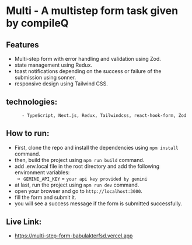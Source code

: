 # Multi - A multistep form task given by compileQ

## Features

- Multi-step form with error handling and validation using Zod.
- state management using Redux.
- toast notifications depending on the success or failure of the submission using sonner.
- responsive design using Tailwind CSS.

## technologies:

          - TypeScript, Next.js, Redux, Tailwindcss, react-hook-form, Zod

## How to run:

- First, clone the repo and install the dependencies using `npm install` command.
- then, build the project using `npm run build` command.
- add .env.local file in the root directory and add the following environment variables:
  - `GEMINI_API_KEY` = `your api key provided by gemini`
- at last, run the project using `npm run dev` command.
- open your browser and go to `http://localhost:3000`.
- fill the form and submit it.
- you will see a success message if the form is submitted successfully.

## Live Link:

- https://multi-step-form-babulakterfsd.vercel.app

